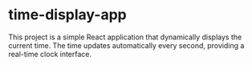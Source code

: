 # time-display-app
This project is a simple React application that dynamically displays the current time. The time updates automatically every second, providing a real-time clock interface.
